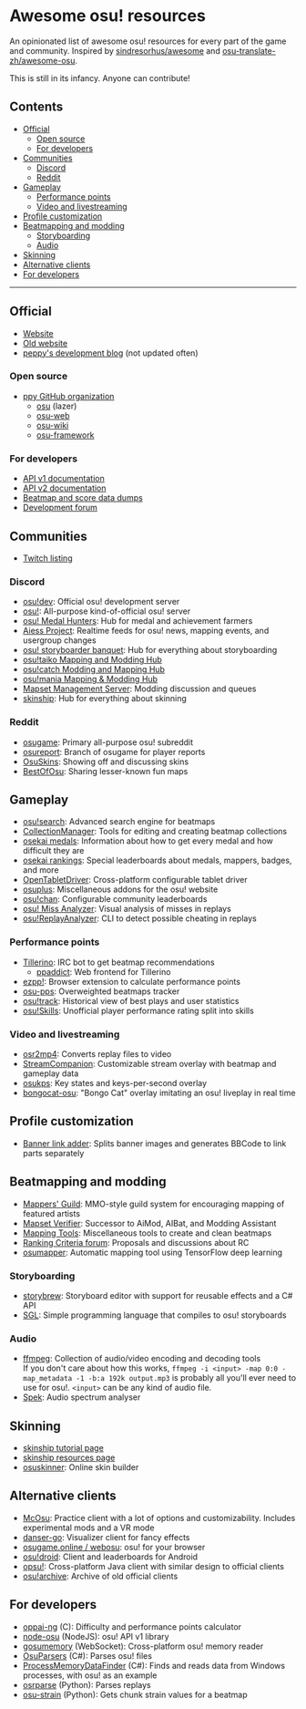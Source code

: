 # Awesome osu! resources

An opinionated list of awesome osu! resources for every part of the game and community. Inspired by [sindresorhus/awesome](https://github.com/sindresorhus/awesome) and [osu-translate-zh/awesome-osu](https://github.com/osu-translate-zh/awesome-osu).

This is still in its infancy. Anyone can contribute!

## Contents

- [Official](#official)
  - [Open source](#open-source)
  - [For developers](#for-developers)
- [Communities](#communities)
  - [Discord](#discord)
  - [Reddit](#reddit)
- [Gameplay](#gameplay)
  - [Performance points](#performance-points)
  - [Video and livestreaming](#video-and-livestreaming)
- [Profile customization](#profile-customization)
- [Beatmapping and modding](#beatmapping-and-modding)
  - [Storyboarding](#storyboarding)
  - [Audio](#audio)
- [Skinning](#skinning)
- [Alternative clients](#alternative-clients)
- [For developers](#for-developers-1)

---

## Official

- [Website](https://osu.ppy.sh)
- [Old website](https://old.ppy.sh)
- [peppy's development blog](https://blog.ppy.sh) (not updated often)

### Open source

- [ppy GitHub organization](https://github.com/ppy)
  - [osu](https://github.com/ppy/osu) (lazer)
  - [osu-web](https://github.com/ppy/osu-web)
  - [osu-wiki](https://github.com/ppy/osu-wiki)
  - [osu-framework](https://github.com/ppy/osu-framework)

### For developers

- [API v1 documentation](https://github.com/ppy/osu-api/wiki)
- [API v2 documentation](https://osu.ppy.sh/docs/index.html)
- [Beatmap and score data dumps](https://data.ppy.sh)
- [Development forum](https://osu.ppy.sh/community/forums/2)

## Communities

- [Twitch listing](https://www.twitch.tv/directory/game/osu!)

### Discord

- [osu!dev](https://discord.gg/ppy): Official osu! development server
- [osu!](https://discord.gg/0Vxo9AsejDkGlk3H): All-purpose kind-of-official osu! server
- [osu! Medal Hunters](https://discord.gg/8qpNTs6): Hub for medal and achievement farmers
- [Aiess Project](https://discord.gg/2XV5dcW): Realtime feeds for osu! news, mapping events, and usergroup changes
- [osu! storyboarder banquet](https://discord.gg/B8NX7YW): Hub for everything about storyboarding
- [osu!taiko Mapping and Modding Hub](https://discord.gg/8RJBXe8)
- [osu!catch Modding and Mapping Hub](https://discord.gg/ZuxFc4q)
- [osu!mania Mapping & Modding Hub](https://discord.gg/FqbDdYN)
- [Mapset Management Server](https://discord.gg/8BquKaS): Modding discussion and queues
- [skinship](https://discord.gg/AZ79xJb): Hub for everything about skinning

### Reddit

- [osugame](https://www.reddit.com/r/osugame/): Primary all-purpose osu! subreddit
- [osureport](https://www.reddit.com/r/osureport/): Branch of osugame for player reports
- [OsuSkins](https://www.reddit.com/r/OsuSkins/): Showing off and discussing skins
- [BestOfOsu](https://www.reddit.com/r/bestofosu/): Sharing lesser-known fun maps

## Gameplay

- [osu!search](https://osusearch.com/): Advanced search engine for beatmaps
- [CollectionManager](https://github.com/Piotrekol/CollectionManager): Tools for editing and creating beatmap collections
- [osekai medals](https://osekai.net/medals/): Information about how to get every medal and how difficult they are
- [osekai rankings](https://osekai.net/rankings/): Special leaderboards about medals, mappers, badges, and more
- [OpenTabletDriver](https://github.com/InfinityGhost/OpenTabletDriver): Cross-platform configurable tablet driver
- [osuplus](https://github.com/limjeck/osuplus): Miscellaneous addons for the osu! website
- [osu!chan](https://osuchan.syrin.me/): Configurable community leaderboards
- [osu! Miss Analyzer](https://github.com/ThereGoesMySanity/osuMissAnalyzer): Visual analysis of misses in replays
- [osu!ReplayAnalyzer](https://github.com/firedigger/osuReplayAnalyzer): CLI to detect possible cheating in replays

### Performance points

- [Tillerino](https://github.com/Tillerino/Tillerinobot/wiki): IRC bot to get beatmap recommendations
  - [ppaddict](https://ppaddict.tillerino.org/): Web frontend for Tillerino
- [ezpp!](https://github.com/oamaok/ezpp): Browser extension to calculate performance points
- [osu-pps](https://osu-pps.com/#/osu/maps): Overweighted beatmaps tracker
- [osu!track](https://ameobea.me/osutrack/): Historical view of best plays and user statistics
- [osu!Skills](http://osuskills.com/): Unofficial player performance rating split into skills

### Video and livestreaming

- [osr2mp4](https://github.com/uyitroa/osr2mp4-app): Converts replay files to video
- [StreamCompanion](https://github.com/Piotrekol/StreamCompanion): Customizable stream overlay with beatmap and gameplay data
- [osukps](https://github.com/yugecin/osukps): Key states and keys-per-second overlay
- [bongocat-osu](https://github.com/kuroni/bongocat-osu): "Bongo Cat" overlay imitating an osu! liveplay in real time

## Profile customization

- [Banner link adder](https://www.osustuff.org/banner-link-adder): Splits banner images and generates BBCode to link parts separately

## Beatmapping and modding

- [Mappers' Guild](https://mappersguild.com/): MMO-style guild system for encouraging mapping of featured artists
- [Mapset Verifier](https://github.com/Naxesss/MapsetVerifier): Successor to AiMod, AIBat, and Modding Assistant
- [Mapping Tools](https://mappingtools.seira.moe/): Miscellaneous tools to create and clean beatmaps
- [Ranking Criteria forum](https://osu.ppy.sh/community/forums/87): Proposals and discussions about RC
- [osumapper](https://github.com/kotritrona/osumapper): Automatic mapping tool using TensorFlow deep learning

### Storyboarding

- [storybrew](https://github.com/Damnae/storybrew): Storyboard editor with support for reusable effects and a C# API
- [SGL](https://osu.ppy.sh/community/forums/topics/118733): Simple programming language that compiles to osu! storyboards

### Audio

- [ffmpeg](https://ffmpeg.org/): Collection of audio/video encoding and decoding tools\
  If you don't care about how this works, `ffmpeg -i <input> -map 0:0 -map_metadata -1 -b:a 192k output.mp3` is probably all you'll ever need to use for osu!. `<input>` can be any kind of audio file.
- [Spek](http://spek.cc/): Audio spectrum analyser

## Skinning

- [skinship tutorial page](https://tutorial.skinship.xyz/tutorial/introduction)
- [skinship resources page](https://tutorial.skinship.xyz/resources)
- [osuskinner](https://osuskinner.com/): Online skin builder

## Alternative clients

- [McOsu](https://store.steampowered.com/app/607260/McOsu/): Practice client with a lot of options and customizability. Includes experimental mods and a VR mode
- [danser-go](https://github.com/Wieku/danser-go): Visualizer client for fancy effects
- [osugame.online / webosu](http://osugame.online/): osu! for your browser
- [osu!droid](http://ops.dgsrz.com/): Client and leaderboards for Android
- [opsu!](https://itdelatrisu.github.io/opsu/): Cross-platform Java client with similar design to official clients
- [osu!archive](https://archive.osu.hubza.co.uk): Archive of old official clients

## For developers

- [oppai-ng](https://github.com/Francesco149/oppai-ng) (C): Difficulty and performance points calculator
- [node-osu](https://github.com/brussell98/node-osu) (NodeJS): osu! API v1 library
- [gosumemory](https://github.com/l3lackShark/gosumemory) (WebSocket): Cross-platform osu! memory reader
- [OsuParsers](https://github.com/mrflashstudio/OsuParsers) (C#): Parses osu! files
- [ProcessMemoryDataFinder](https://github.com/Piotrekol/ProcessMemoryDataFinder) (C#): Finds and reads data from Windows processes, with osu! as an example
- [osrparse](https://github.com/kszlim/osu-replay-parser) (Python): Parses replays
- [osu-strain](https://github.com/jamuwu/osu-strain) (Python): Gets chunk strain values for a beatmap
